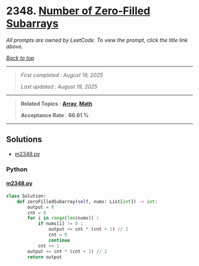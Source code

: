# 2348. [Number of Zero-Filled Subarrays](<https://leetcode.com/problems/number-of-zero-filled-subarrays>)

*All prompts are owned by LeetCode. To view the prompt, click the title link above.*

*[Back to top](<../README.md>)*

------

> *First completed : August 19, 2025*
>
> *Last updated : August 19, 2025*

------

> **Related Topics** : **[Array](<by_topic/Array.md>), [Math](<by_topic/Math.md>)**
>
> **Acceptance Rate** : **66.61 %**

------

## Solutions

- [m2348.py](<../my-submissions/m2348.py>)
### Python
#### [m2348.py](<../my-submissions/m2348.py>)
```Python
class Solution:
    def zeroFilledSubarray(self, nums: List[int]) -> int:
        output = 0
        cnt = 0
        for i in range(len(nums)) :
            if nums[i] != 0 :
                output += cnt * (cnt + 1) // 2
                cnt = 0
                continue
            cnt += 1
        output += cnt * (cnt + 1) // 2
        return output

```

